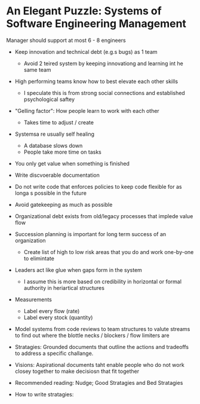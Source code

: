 # An Elegant Puzzle: Systems of Software Engineering Management

Manager should support at most 6 - 8 engineers

* Keep innovation and technical debt (e.g.s bugs) as 1 team
  * Avoid 2 teired system by keeping innovationg and learning int he same team

* High performing teams know how to best elevate each other skills
  * I speculate this is from strong social connections and established psychological saftey

* "Gelling factor": How people learn to work with each other
  * Takes time to adjust / create

* Systemsa re usually self healing
  * A database slows down
  * People take more time on tasks

* You only get value when something is finished

* Write discvoerable documentation

* Do not write code that enforces policies to keep code flexible for as longa s possible in the future

* Avoid gatekeeping as much as possible

* Organizational debt exists from old/legacy processes that implede value flow

* Succession planning is important for long term success of an organization
  * Create list of high to low risk areas that you do and work one-by-one to elimintate

* Leaders act like glue when gaps form in the system
  * I assume this is more based on credibility in horizontal or formal authority in heriartical structures

* Measurements
  * Label every flow (rate)
  * Label every stock (quantity)
* Model systems from code reviews to team structures to valute streams to find out where the blottle necks / blockers / flow limiters are
* Stratagies: Grounded documents that outline the actions and tradeoffs to address a specific challange.
* Visions: Aspirational documents taht enable people who do not work closey together to make decisiosn that fit together
* Recommended reading: Nudge; Good Stratagies and Bed Stratagies
* How to write stratagies:
